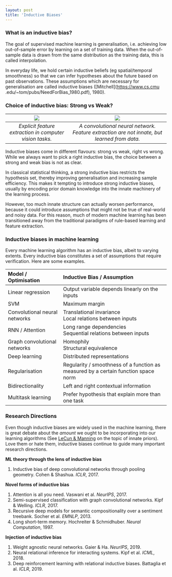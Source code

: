 ```yaml
---
layout: post
title: 'Inductive Biases'
---
```

### What is an inductive bias?
The goal of supervised machine learning is generalisation, i.e. achieving low out-of-sample error by learning on a set of training data. When the out-of-sample data is drawn from the same distribution as the training data, this is called interpolation. 

In everyday life, we hold certain inductive beliefs (eg spatial/temporal smoothness) so that we can infer hypotheses about the future based
 on past observations. 
These assumptions which are necessary for generalisation are called inductive biases ([Mitchell](https://www.cs.cmu
 .edu/~tom/pubs/NeedForBias_1980.pdf), 1980).

### Choice of inductive bias: Strong vs Weak?

| <center><img src="{{ site.baseurl }}/public/inductive/strong.png"></center> | <center><img src="{{ site.baseurl }}/public/inductive/weak.png"></center> |
|     :---:      |     :---:      |
|     *Explicit feature extraction in computer vision tasks.*     |     *A convolutional neural network. Feature extraction are not innate, but learned from data.*     |

Inductive biases come in different flavours: strong vs weak, right vs wrong. While we always want to pick a right inductive bias, the choice between a strong and weak bias is not as clear. 

In classical statistical thinking, a strong inductive bias restricts the hypothesis set, thereby improving generalisation and increasing 
sample efficiency. This makes it tempting to introduce strong inductive biases, usually by encoding prior domain knowledge into the 
innate machinery of the learning process. 

However, too much innate structure can actually worsen performance, because it could introduce assumptions that might not be true of real-world and noisy data. For this reason, much of modern machine learning has been transitioned away from the traditional paradigms of rule-based learning and feature extraction.

### Inductive biases in machine learning
Every machine learning algorithm has an inductive bias, albeit to varying extents. Every inductive bias constitutes a set of assumptions that require verification. Here are some examples. 

| Model / Optimisation | Inductive Bias / Assumption |
| :--- | :--- |
| Linear regression | Output variable depends linearly on the inputs |
| SVM | Maximum margin |
| Convolutional neural networks | Translational invariance <br>Local relations between inputs |
| RNN / Attention | Long range dependencies <br>Sequential relations between inputs |
| Graph convolutional networks | Homophily <br>Structural equivalence |
| Deep learning | Distributed representations |
| Regularisation | Regularity / smoothness of a function as measured by a certain function space norm |
| Bidirectionality | Left and right contextual information |
| Multitask learning | Prefer hypothesis that explain more than one task |

### Research Directions
Even though inductive biases are widely used in the machine learning, there is great debate about the *amount* we ought to be 
incorporating into our learning algorithms (See [LeCun & Manning](https://www.youtube.com/watch?v=fKk9KhGRBdI) on the topic of innate priors). Love them or hate them, inductive biases continue to guide many important research directions.

**ML theory through the lens of inductive bias** <br>
1. Inductive bias of deep convolutional networks through pooling geometry. Cohen & Shashua. *ICLR*, 2017.

**Novel forms of inductive bias** <br>
1. Attention is all you need. Vaswani et al. *NeurIPS*, 2017. 
2. Semi-supervised classification with graph convolutional networks. Kipf & Welling. *ICLR*, 2017. 
3. Recursive deep models for semantic compositionality over a sentiment treebank. Socher et al. *EMNLP*, 2013. 
4. Long short-term memory. Hochreiter & Schmidhuber. *Neural Computation*, 1997.  

**Injection of inductive bias** <br>
1. Weight agnostic neural networks. Gaier & Ha. *NeurIPS*, 2019.
2. Neural relational inference for interacting systems. Kipf et al. *ICML*, 2018.
3. Deep reinforcement learning with relational inductive biases. Battaglia et al. *ICLR*, 2019.
